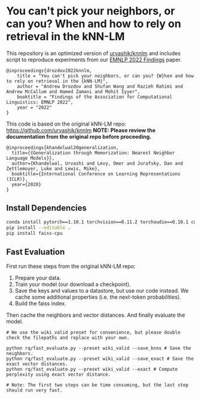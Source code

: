 # You can't pick your neighbors, or can you? When and how to rely on retrieval in the kNN-LM

This repository is an optimized version of [urvashik/knnlm](https://github.com/urvashik/knnlm) and includes script to reproduce experiments from our [EMNLP 2022 Findings](https://arxiv.org/abs/2210.15859) paper.

```
@inproceedings{drozdov2022knnlm,
    title = "You can't pick your neighbors, or can you? {W}hen and how to rely on retrieval in the {kNN-LM}",
    author = "Andrew Drozdov and Shufan Wang and Razieh Rahimi and Andrew McCallum and Hamed Zamani and Mohit Iyyer",
    booktitle = "Findings of the Association for Computational Linguistics: EMNLP 2022",
    year = "2022"
}
```

This code is based on the original kNN-LM repo: https://github.com/urvashik/knnlm **NOTE: Please review the documentation from the original repo before proceeding.**

```
@inproceedings{khandelwal20generalization,
  title={{Generalization through Memorization: Nearest Neighbor Language Models}},
  author={Khandelwal, Urvashi and Levy, Omer and Jurafsky, Dan and Zettlemoyer, Luke and Lewis, Mike},
  booktitle={International Conference on Learning Representations (ICLR)},
  year={2020}
}
```

## Install Dependencies

```bash
conda install pytorch==1.10.1 torchvision==0.11.2 torchaudio==0.10.1 cudatoolkit=11.3 -c pytorch -c conda-forge -y
pip install --editable .
pip install faiss-cpu
```

## Fast Evaluation

First run these steps from the original kNN-LM repo:

1. Prepare your data.
2. Train your model (our download a checkpoint).
3. Save the keys and values to a datastore, but use our code instead. We cache some additional properties (i.e. the next-token probabilities).
4. Build the faiss index.

Then cache the neighbors and vector distances. And finally evaluate the model.

```
# We use the wiki_valid preset for convenience, but please double check the filepaths and replace with your own.

python rq/fast_evaluate.py --preset wiki_valid --save_knns # Save the neighbors.
python rq/fast_evaluate.py --preset wiki_valid --save_exact # Save the exact vector distances.
python rq/fast_evaluate.py --preset wiki_valid --exact # Compute perplexity using exact vector distance.

# Note: The first two steps can be time consuming, but the last step should run very fast.
```
